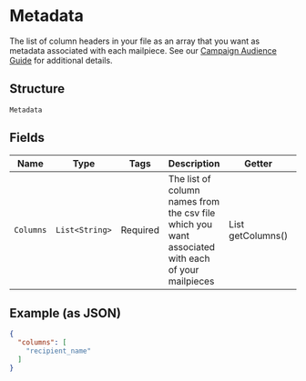 
# Metadata

The list of column headers in your file as an array that you want as metadata associated with each mailpiece. See our <a href="https://help.lob.com/print-and-mail/building-a-mail-strategy/campaign-or-triggered-sends/campaign-audience-guide#required-columns-2" target="_blank">Campaign Audience Guide</a> for additional details.

## Structure

`Metadata`

## Fields

| Name | Type | Tags | Description | Getter | Setter |
|  --- | --- | --- | --- | --- | --- |
| `Columns` | `List<String>` | Required | The list of column names from the csv file which you want associated with each of your mailpieces | List<String> getColumns() | setColumns(List<String> columns) |

## Example (as JSON)

```json
{
  "columns": [
    "recipient_name"
  ]
}
```

